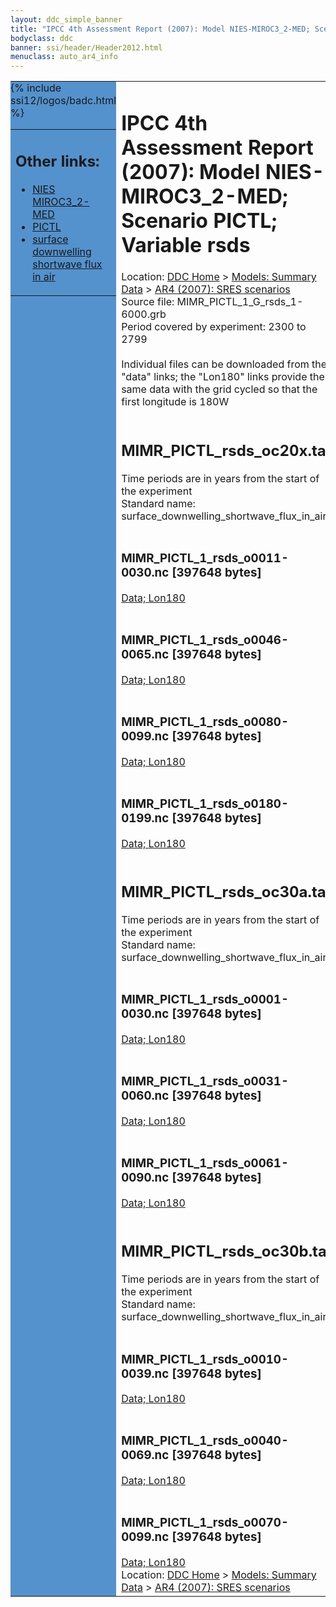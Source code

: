 ```yaml
---
layout: ddc_simple_banner
title: "IPCC 4th Assessment Report (2007): Model NIES-MIROC3_2-MED; Scenario PICTL; Variable rsds"
bodyclass: ddc
banner: ssi/header/Header2012.html
menuclass: auto_ar4_info
---
```



<table width="100%" border="0" cellspacing="0" cellpadding="0" style="border-collapse: collapse;">
<tr style="margin:0;padding:0;border:0;">
<td style="margin:0;padding:0;border:0;height:1pt;width:150pt;background:#5492CD;" valign="top" >

<div id="lh-col2" class="auto_ar4_info">
<table class="menumain" bgcolor="#5492CD" cellspacing="0" width="100%" border="0">
<tr><td>
<h2> Other links:</h2>
<ul>
<li><a href="/auto/ar4/model-NIES-MIROC3_2-MED.html">NIES<br/>MIROC3_2-MED</a></li>
<li><a href="/auto/ar4/scenario-PICTL.html">PICTL</a></li>
<li><a href="/auto/ar4/var-surface_downwelling_shortwave_flux_in_air.html">surface downwelling<br/> shortwave flux in air</a></li>
</ul>
</td></tr>
{% include ssi12/logos/badc.html %}
</table>
</div>
</td>
<td><h1>IPCC 4th Assessment Report (2007): Model NIES-MIROC3_2-MED; Scenario PICTL; Variable rsds</h1>

<!-- Breadcrumb1 -->
<div id="breadcrumb1" align="left">
Location: <a href="/index.html">DDC Home</a> > <a href="/sim/gcm_clim/">Models: Summary Data</a>
> <a href="/sim/gcm_clim/SRES_AR4/index.html">AR4 (2007): SRES scenarios</a>
</div>
<!-- End of Breadcrumb1 -->Source file: MIMR_PICTL_1_G_rsds_1-6000.grb
<br/>
Period covered by experiment: 2300 to 2799<br/>
<br/>Individual files can be downloaded from the "data" links; the "Lon180" links provide the same data
         with the grid cycled so that the first longitude is 180W<br/>
<br/><h2>MIMR_PICTL_rsds_oc20x.tar</h2>
Time periods are in years from the start of the experiment<br/>
Standard name: surface_downwelling_shortwave_flux_in_air<br>
<br/><h3>MIMR_PICTL_1_rsds_o0011-0030.nc [397648 bytes]</h3>
<a href="/cgi-bin/downl/ar4_nc/rsds/MIMR_PICTL_1_rsds_o0011-0030.nc">Data; </a><a href="/cgi-bin/downl/ar4_nc/rsds/MIMR_PICTL_1_rsds_o0011-0030.cyto180.nc"> Lon180</a><br/>
<br/><h3>MIMR_PICTL_1_rsds_o0046-0065.nc [397648 bytes]</h3>
<a href="/cgi-bin/downl/ar4_nc/rsds/MIMR_PICTL_1_rsds_o0046-0065.nc">Data; </a><a href="/cgi-bin/downl/ar4_nc/rsds/MIMR_PICTL_1_rsds_o0046-0065.cyto180.nc"> Lon180</a><br/>
<br/><h3>MIMR_PICTL_1_rsds_o0080-0099.nc [397648 bytes]</h3>
<a href="/cgi-bin/downl/ar4_nc/rsds/MIMR_PICTL_1_rsds_o0080-0099.nc">Data; </a><a href="/cgi-bin/downl/ar4_nc/rsds/MIMR_PICTL_1_rsds_o0080-0099.cyto180.nc"> Lon180</a><br/>
<br/><h3>MIMR_PICTL_1_rsds_o0180-0199.nc [397648 bytes]</h3>
<a href="/cgi-bin/downl/ar4_nc/rsds/MIMR_PICTL_1_rsds_o0180-0199.nc">Data; </a><a href="/cgi-bin/downl/ar4_nc/rsds/MIMR_PICTL_1_rsds_o0180-0199.cyto180.nc"> Lon180</a><br/>
<br/><h2>MIMR_PICTL_rsds_oc30a.tar</h2>
Time periods are in years from the start of the experiment<br/>
Standard name: surface_downwelling_shortwave_flux_in_air<br>
<br/><h3>MIMR_PICTL_1_rsds_o0001-0030.nc [397648 bytes]</h3>
<a href="/cgi-bin/downl/ar4_nc/rsds/MIMR_PICTL_1_rsds_o0001-0030.nc">Data; </a><a href="/cgi-bin/downl/ar4_nc/rsds/MIMR_PICTL_1_rsds_o0001-0030.cyto180.nc"> Lon180</a><br/>
<br/><h3>MIMR_PICTL_1_rsds_o0031-0060.nc [397648 bytes]</h3>
<a href="/cgi-bin/downl/ar4_nc/rsds/MIMR_PICTL_1_rsds_o0031-0060.nc">Data; </a><a href="/cgi-bin/downl/ar4_nc/rsds/MIMR_PICTL_1_rsds_o0031-0060.cyto180.nc"> Lon180</a><br/>
<br/><h3>MIMR_PICTL_1_rsds_o0061-0090.nc [397648 bytes]</h3>
<a href="/cgi-bin/downl/ar4_nc/rsds/MIMR_PICTL_1_rsds_o0061-0090.nc">Data; </a><a href="/cgi-bin/downl/ar4_nc/rsds/MIMR_PICTL_1_rsds_o0061-0090.cyto180.nc"> Lon180</a><br/>
<br/><h2>MIMR_PICTL_rsds_oc30b.tar</h2>
Time periods are in years from the start of the experiment<br/>
Standard name: surface_downwelling_shortwave_flux_in_air<br>
<br/><h3>MIMR_PICTL_1_rsds_o0010-0039.nc [397648 bytes]</h3>
<a href="/cgi-bin/downl/ar4_nc/rsds/MIMR_PICTL_1_rsds_o0010-0039.nc">Data; </a><a href="/cgi-bin/downl/ar4_nc/rsds/MIMR_PICTL_1_rsds_o0010-0039.cyto180.nc"> Lon180</a><br/>
<br/><h3>MIMR_PICTL_1_rsds_o0040-0069.nc [397648 bytes]</h3>
<a href="/cgi-bin/downl/ar4_nc/rsds/MIMR_PICTL_1_rsds_o0040-0069.nc">Data; </a><a href="/cgi-bin/downl/ar4_nc/rsds/MIMR_PICTL_1_rsds_o0040-0069.cyto180.nc"> Lon180</a><br/>
<br/><h3>MIMR_PICTL_1_rsds_o0070-0099.nc [397648 bytes]</h3>
<a href="/cgi-bin/downl/ar4_nc/rsds/MIMR_PICTL_1_rsds_o0070-0099.nc">Data; </a><a href="/cgi-bin/downl/ar4_nc/rsds/MIMR_PICTL_1_rsds_o0070-0099.cyto180.nc"> Lon180</a><br/>
<!-- Breadcrumb2 -->
<div id="breadcrumb2" align="left">
Location: <a href="/index.html">DDC Home</a> > <a href="/sim/gcm_clim/">Models: Summary Data</a>
> <a href="/sim/gcm_clim/SRES_AR4/index.html">AR4 (2007): SRES scenarios</a>
</div>
<!-- End of Breadcrumb2 --></td></tr></table>

